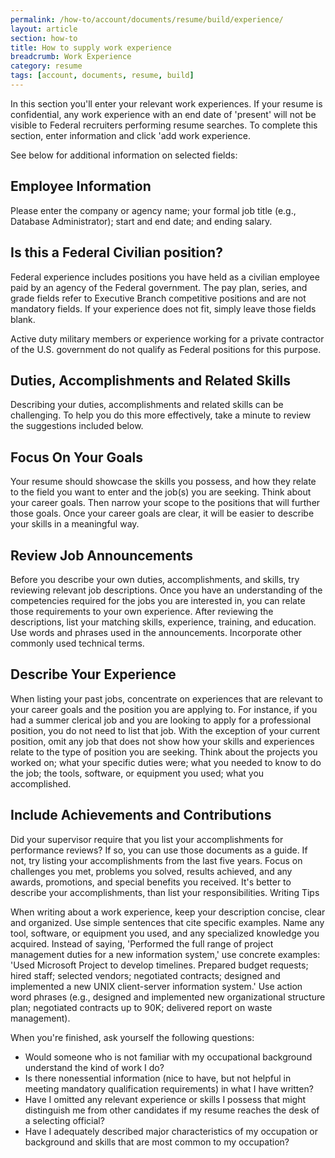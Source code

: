 ```yaml
---
permalink: /how-to/account/documents/resume/build/experience/
layout: article
section: how-to
title: How to supply work experience
breadcrumb: Work Experience
category: resume
tags: [account, documents, resume, build]
---
```


In this section you'll enter your relevant work experiences. If your resume is confidential, any work experience with an end date of 'present' will not be visible to Federal recruiters performing resume searches. To complete this section, enter information and click 'add work experience.

See below for additional information on selected fields:

## Employee Information

Please enter the company or agency name; your formal job title (e.g., Database Administrator); start and end date; and ending salary.

## Is this a Federal Civilian position?

Federal experience includes positions you have held as a civilian employee paid by an agency of the Federal government. The pay plan, series, and grade fields refer to Executive Branch competitive positions and are not mandatory fields. If your experience does not fit, simply leave those fields blank.

Active duty military members or experience working for a private contractor of the U.S. government do not qualify as Federal positions for this purpose.

## Duties, Accomplishments and Related Skills

Describing your duties, accomplishments and related skills can be challenging. To help you do this more effectively, take a minute to review the suggestions included below.

## Focus On Your Goals

Your resume should showcase the skills you possess, and how they relate to the field you want to enter and the job(s) you are seeking. Think about your career goals. Then narrow your scope to the positions that will further those goals. Once your career goals are clear, it will be easier to describe your skills in a meaningful way.

## Review Job Announcements

Before you describe your own duties, accomplishments, and skills, try reviewing relevant job descriptions. Once you have an understanding of the competencies required for the jobs you are interested in, you can relate those requirements to your own experience. After reviewing the descriptions, list your matching skills, experience, training, and education. Use words and phrases used in the announcements. Incorporate other commonly used technical terms.

## Describe Your Experience

When listing your past jobs, concentrate on experiences that are relevant to your career goals and the position you are applying to. For instance, if you had a summer clerical job and you are looking to apply for a professional position, you do not need to list that job. With the exception of your current position, omit any job that does not show how your skills and experiences relate to the type of position you are seeking. Think about the projects you worked on; what your specific duties were; what you needed to know to do the job; the tools, software, or equipment you used; what you accomplished.

## Include Achievements and Contributions

Did your supervisor require that you list your accomplishments for performance reviews? If so, you can use those documents as a guide. If not, try listing your accomplishments from the last five years. Focus on challenges you met, problems you solved, results achieved, and any awards, promotions, and special benefits you received. It's better to describe your accomplishments, than list your responsibilities. Writing Tips

When writing about a work experience, keep your description concise, clear and organized. Use simple sentences that cite specific examples. Name any tool, software, or equipment you used, and any specialized knowledge you acquired. Instead of saying, 'Performed the full range of project management duties for a new information system,' use concrete examples: 'Used Microsoft Project to develop timelines. Prepared budget requests; hired staff; selected vendors; negotiated contracts; designed and implemented a new UNIX client-server information system.' Use action word phrases (e.g., designed and implemented new organizational structure plan; negotiated contracts up to 90K; delivered report on waste management).

When you're finished, ask yourself the following questions:

* Would someone who is not familiar with my occupational background understand the kind of work I do?
* Is there nonessential information (nice to have, but not helpful in meeting mandatory qualification requirements) in what I have written?
* Have I omitted any relevant experience or skills I possess that might distinguish me from other candidates if my resume reaches the desk of a selecting official?
* Have I adequately described major characteristics of my occupation or background and skills that are most common to my occupation?